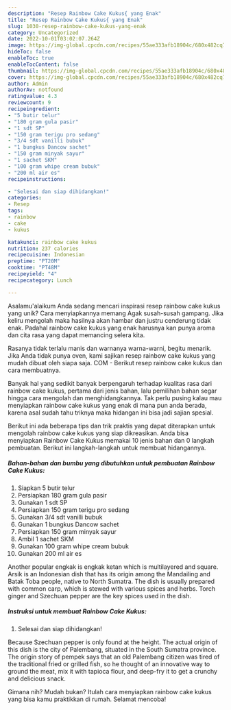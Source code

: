 ```yaml
---
description: "Resep Rainbow Cake Kukus{ yang Enak"
title: "Resep Rainbow Cake Kukus{ yang Enak"
slug: 1030-resep-rainbow-cake-kukus-yang-enak
category: Uncategorized
date: 2022-10-01T03:02:07.264Z
image: https://img-global.cpcdn.com/recipes/55ae333afb18904c/680x482cq70/rainbow-cake-kukus-foto-resep-utama.jpg
hideToc: false
enableToc: true
enableTocContent: false
thumbnail: https://img-global.cpcdn.com/recipes/55ae333afb18904c/680x482cq70/rainbow-cake-kukus-foto-resep-utama.jpg
cover: https://img-global.cpcdn.com/recipes/55ae333afb18904c/680x482cq70/rainbow-cake-kukus-foto-resep-utama.jpg
author: Admin
authorAv: notfound
ratingvalue: 4.3
reviewcount: 9
recipeingredient:
- "5 butir telur"
- "180 gram gula pasir"
- "1 sdt SP"
- "150 gram terigu pro sedang"
- "3/4 sdt vanilli bubuk"
- "1 bungkus Dancow sachet"
- "150 gram minyak sayur"
- "1 sachet SKM"
- "100 gram whipe cream bubuk"
- "200 ml air es"
recipeinstructions:

- "Selesai dan siap dihidangkan!"
categories:
- Resep
tags:
- rainbow
- cake
- kukus

katakunci: rainbow cake kukus 
nutrition: 237 calories
recipecuisine: Indonesian
preptime: "PT20M"
cooktime: "PT48M"
recipeyield: "4"
recipecategory: Lunch

---
```



Asalamu'alaikum Anda sedang mencari inspirasi resep rainbow cake kukus yang unik? Cara menyiapkannya memang Agak susah-susah gampang. Jika keliru mengolah maka hasilnya akan hambar dan justru cenderung tidak enak. Padahal rainbow cake kukus yang enak harusnya kan punya aroma dan cita rasa yang dapat memancing selera kita.


Rasanya tidak terlalu manis dan warnanya warna-warni, begitu menarik. Jika Anda tidak punya oven, kami sajikan resep rainbow cake kukus yang mudah dibuat oleh siapa saja. COM - Berikut resep rainbow cake kukus dan cara membuatnya.

Banyak hal yang sedikit banyak berpengaruh terhadap kualitas rasa dari rainbow cake kukus, pertama dari jenis bahan, lalu pemilihan bahan segar hingga cara mengolah dan menghidangkannya. Tak perlu pusing kalau mau menyiapkan rainbow cake kukus yang enak di mana pun anda berada, karena asal sudah tahu triknya maka hidangan ini bisa jadi sajian spesial.


Berikut ini ada beberapa tips dan trik praktis yang dapat diterapkan untuk mengolah rainbow cake kukus yang siap dikreasikan. Anda bisa menyiapkan Rainbow Cake Kukus memakai 10 jenis bahan dan 0 langkah pembuatan. Berikut ini langkah-langkah untuk membuat hidangannya.

<!--inarticleads1-->

##### Bahan-bahan dan bumbu yang dibutuhkan untuk pembuatan Rainbow Cake Kukus:

1. Siapkan 5 butir telur
1. Persiapkan 180 gram gula pasir
1. Gunakan 1 sdt SP
1. Persiapkan 150 gram terigu pro sedang
1. Gunakan 3/4 sdt vanilli bubuk
1. Gunakan 1 bungkus Dancow sachet
1. Persiapkan 150 gram minyak sayur
1. Ambil 1 sachet SKM
1. Gunakan 100 gram whipe cream bubuk
1. Gunakan 200 ml air es


Another popular engkak is engkak ketan which is multilayered and square. Arsik is an Indonesian dish that has its origin among the Mandailing and Batak Toba people, native to North Sumatra. The dish is usually prepared with common carp, which is stewed with various spices and herbs. Torch ginger and Szechuan pepper are the key spices used in the dish. 

<!--inarticleads2-->

##### Instruksi untuk membuat Rainbow Cake Kukus:


1. Selesai dan siap dihidangkan!

Because Szechuan pepper is only found at the height. The actual origin of this dish is the city of Palembang, situated in the South Sumatra province. The origin story of pempek says that an old Palembang citizen was tired of the traditional fried or grilled fish, so he thought of an innovative way to ground the meat, mix it with tapioca flour, and deep-fry it to get a crunchy and delicious snack. 

Gimana nih? Mudah bukan? Itulah cara menyiapkan rainbow cake kukus yang bisa kamu praktikkan di rumah. Selamat mencoba!
